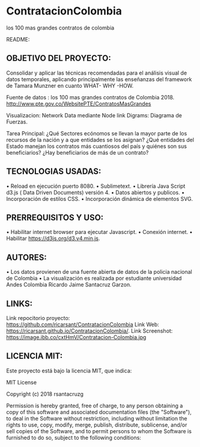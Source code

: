 # ContratacionColombia
los 100 mas grandes contratos de colombia

README:

OBJETIVO DEL PROYECTO:
---------------------

Consolidar y aplicar las técnicas recomendadas para el análisis visual de datos temporales, aplicando principalmente las enseñanzas 
del framework de Tamara Munzner en cuanto WHAT- WHY -HOW.

Fuente de datos : los 100 mas grandes contratos de Colombia 2018.
	http://www.pte.gov.co/WebsitePTE/ContratosMasGrandes
	
Visualizacion:  Network Data mediante Node  link Digrams: Diagrama de Fuerzas.

Tarea Principal:
	¿Qué Sectores ecónomos se llevan la mayor parte de los recursos de la nación y a que entidades se los asignan? 
	¿Qué entidades del Estado manejan los contratos más cuantiosos del país y quiénes son sus beneficiarios?
	¿Hay beneficiarios de más de un contrato?




TECNOLOGIAS USADAS:
-------------------

•	Reload en ejecución puerto 8080.
•	Sublimetext.
•	Librería Java Script d3.js ( Data Driven Documents) versión 4.
•	Datos abiertos y publicos.
•	Incorporación  de estilos CSS.
•	Incorporación dinámica de elementos SVG.


PRERREQUISITOS Y USO:
---------------------

•	Habilitar internet browser para ejecutar Javascript.
•	Conexión internet.
•	Habilitar https://d3js.org/d3.v4.min.js.


AUTORES:
--------

•	Los datos provienen de una fuente abierta de datos de la policia nacional de Colombia
•	La visualización es realizada por estudiante universidad Andes Colombia Ricardo Jaime Santacruz Garzon.



LINKS:
------

Link repocitorio proyecto: https://github.com/ricarsant/ContratacionColombia
Link Web: https://ricarsant.github.io/ContratacionColombia/.
Link Screenshot: https://image.ibb.co/cxtHmV/Contratacion-Colombia.jpg


LICENCIA MIT:
-------------

Este proyecto está bajo la licencia MIT, que indica:

MIT License

Copyright (c) 2018 rsantacruzg

Permission is hereby granted, free of charge, to any person obtaining a copy of this software and associated documentation files (the "Software"), to deal in the Software without restriction, including without limitation the rights to use, copy, modify, merge, publish, distribute, sublicense, and/or sell copies of the Software, and to permit persons to whom the Software is furnished to do so, subject to the following conditions:
